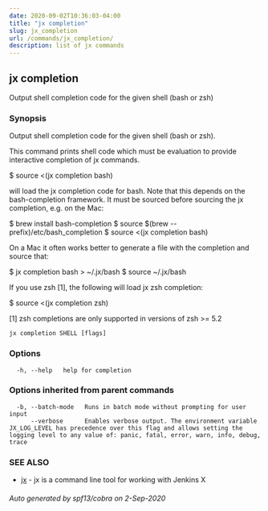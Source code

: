 ```yaml
---
date: 2020-09-02T10:36:03-04:00
title: "jx completion"
slug: jx_completion
url: /commands/jx_completion/
description: list of jx commands
---
```

## jx completion

Output shell completion code for the given shell (bash or zsh)

### Synopsis

Output shell completion code for the given shell (bash or zsh).

This command prints shell code which must be evaluation to provide interactive completion of jx commands.

  $ source <(jx completion bash)

will load the jx completion code for bash. Note that this depends on the bash-completion framework. It must be sourced before sourcing the jx completion, e.g. on the Mac:

  $ brew install bash-completion
  $ source $(brew --prefix)/etc/bash_completion
  $ source <(jx completion bash)

On a Mac it often works better to generate a file with the completion and source that:

  $ jx completion bash > ~/.jx/bash
  $ source ~/.jx/bash

If you use zsh [1], the following will load jx zsh completion:

  $ source <(jx completion zsh)

 [1] zsh completions are only supported in versions of zsh >= 5.2

```
jx completion SHELL [flags]
```

### Options

```
  -h, --help   help for completion
```

### Options inherited from parent commands

```
  -b, --batch-mode   Runs in batch mode without prompting for user input
      --verbose      Enables verbose output. The environment variable JX_LOG_LEVEL has precedence over this flag and allows setting the logging level to any value of: panic, fatal, error, warn, info, debug, trace
```

### SEE ALSO

* [jx](/commands/jx/)  - jx is a command line tool for working with Jenkins X

###### Auto generated by spf13/cobra on 2-Sep-2020
